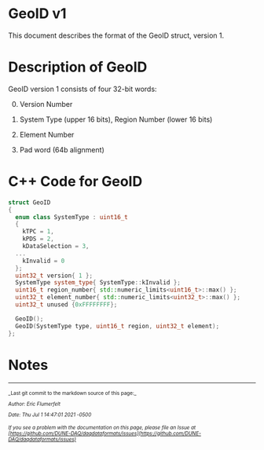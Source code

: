# GeoID v1

This document describes the format of the GeoID struct, version 1.

# Description of GeoID

GeoID version 1 consists of four 32-bit words:



0. Version Number


1. System Type (upper 16 bits), Region Number (lower 16 bits)


2. Element Number


3. Pad word (64b alignment)

# C++ Code for GeoID

```CPP
struct GeoID
{
  enum class SystemType : uint16_t
  {
    kTPC = 1,
    kPDS = 2,
    kDataSelection = 3,
  ...
    kInvalid = 0
  };
  uint32_t version{ 1 };
  SystemType system_type{ SystemType::kInvalid };
  uint16_t region_number{ std::numeric_limits<uint16_t>::max() };
  uint32_t element_number{ std::numeric_limits<uint32_t>::max() };
  uint32_t unused {0xFFFFFFFF};

  GeoID();
  GeoID(SystemType type, uint16_t region, uint32_t element);
};
```

# Notes


-----

<font size="1">
_Last git commit to the markdown source of this page:_


_Author: Eric Flumerfelt_

_Date: Thu Jul 1 14:47:01 2021 -0500_

_If you see a problem with the documentation on this page, please file an Issue at [https://github.com/DUNE-DAQ/daqdataformats/issues](https://github.com/DUNE-DAQ/daqdataformats/issues)_
</font>
